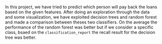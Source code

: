 In this project, we have tried to predict which person will pay back the loans based on the given features. After doing an exploration through the data and some visualization, we have exploited decision trees and random forest and made a comparison between theses two classifiers.
On the average the performance of the random forest was better but if we consider a specific class, bsaed on the `classification_report` the recall result for the decision tree was better.

